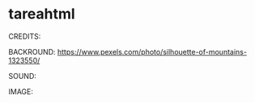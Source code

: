 # tareahtml

CREDITS:

BACKROUND:
https://www.pexels.com/photo/silhouette-of-mountains-1323550/

SOUND:

IMAGE:

